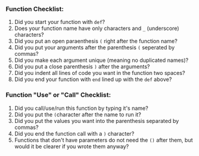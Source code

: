 ### Function Checklist:

1. Did you start your function with `def`?
2. Does your function name have only characters and `_` (underscore) characters?
3. Did you put an open paraenthesis `(` right after the function name?
4. Did you put your arguments after the parenthesis `(` seperated by commas?
5. Did you make each argument unique (meaning no duplicated names)?
6. Did you put a close parenthesis `)` after the arguments?
7. Did you indent all lines of code you want in the function two spaces?
8. Did you end your function with `end` lined up with the `def` above?

### Function "Use" or "Call" Checklist:

1. Did you call/use/run this function by typing it's name?
2. Did you put the `(`character after the name to run it?
3. Did you put the values you want into the parenthesis separated by commas?
4. Did you end the function call with a `)` character?
5. Functions that don't have parameters do not need the `()` after them, but would it be clearer if you wrote them anyway?
